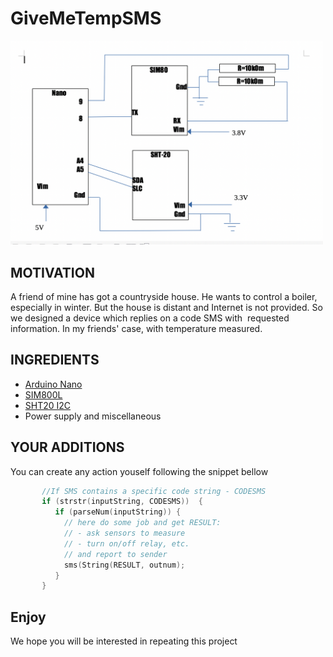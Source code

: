 # GiveMeTempSMS


<img src="Schema.png" width=500/>


## MOTIVATION

A friend of mine has got a countryside house.
He wants to control a boiler, especially in winter.
But the house is distant and Internet is not provided.
So we designed a device which replies on a code SMS with 
requested information. In my friends' case, with temperature measured.


## INGREDIENTS

- [Arduino Nano](https://arduino.ua/prod2177-arduino-nano-v3-0-avr-atmega328-p-20au)
- [SIM800L](https://arduino.ua/prod1665-gsm-modyl-na-sim800l)
- [SHT20 I2C](https://arduino.ua/prod4499-modyl-datchika-temperatyri-i-vlajnosti-sht20-i2c)
- Power supply and miscellaneous


## YOUR ADDITIONS

You can create any action youself following the snippet bellow
```c++
       //If SMS contains a specific code string - CODESMS         
       if (strstr(inputString, CODESMS))  {  
          if (parseNum(inputString)) {
            // here do some job and get RESULT:
            // - ask sensors to measure
            // - turn on/off relay, etc.  
            // and report to sender
            sms(String(RESULT, outnum); 
          }
       }
```

## Enjoy
We hope you will be interested in repeating this project
